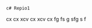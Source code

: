                                                                          c# Repio1
cx cx 
xcv cx 
xcv cx 
fg fs g
sfg s f
